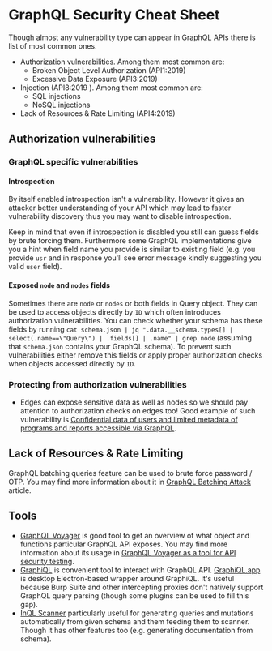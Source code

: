 # GraphQL Security Cheat Sheet

Though almost any vulnerability type can appear in GraphQL APIs there is list of most common ones.

- Authorization vulnerabilities. Among them most common are:
    - Broken Object Level Authorization (API1:2019)
    - Excessive Data Exposure (API3:2019)
- Injection (API8:2019 ). Among them most common are:
    - SQL injections
    - NoSQL injections
- Lack of Resources & Rate Limiting (API4:2019)

## Authorization vulnerabilities

### GraphQL specific vulnerabilities

#### Introspection

By itself enabled introspection isn't a vulnerability. However it gives an attacker better understanding of your API which may lead to faster vulnerability discovery thus you may want to disable introspection.

Keep in mind that even if introspection is disabled you still can guess fields by brute forcing them. Furthermore some GraphQL implementations give you a hint when field name you provide is similar to existing field (e.g. you provide `usr` and in response you'll see error message kindly suggesting you valid `user` field).

#### Exposed `node` and `nodes` fields

Sometimes there are `node` or `nodes` or both fields in Query object. They can be used to access objects directly by `ID` which often introduces authorization vulnerabilities. You can check whether your schema has these fields by running `cat schema.json | jq ".data.__schema.types[] | select(.name==\"Query\") | .fields[] | .name" | grep node` (assuming that `schema.json` contains your GraphQL schema). To prevent such vulnerabilities either remove this fields or apply proper authorization checks when objects accessed directly by `ID`.

### Protecting from authorization vulnerabilities

- Edges can expose sensitive data as well as nodes so we should pay attention to authorization checks on edges too! Good example of such vulnerability is [Confidential data of users and limited metadata of programs and reports accessible via GraphQL](https://hackerone.com/reports/489146).

## Lack of Resources & Rate Limiting

GraphQL batching queries feature can be used to brute force password / OTP. You may find more information about it in [GraphQL Batching Attack](https://lab.wallarm.com/graphql-batching-attack/) article.

## Tools

- [GraphQL Voyager](https://github.com/APIs-guru/graphql-voyager) is good tool to get an overview of what object and functions particular GraphQL API exposes. You may find more information about its usage in [GraphQL Voyager as a tool for API security testing](https://medium.com/bugbountywriteup/graphql-voyager-as-a-tool-for-security-testing-86d3c634bcd9).
- [GraphiQL](https://github.com/graphql/graphiql) is convenient tool to interact with GraphQL API. [GraphiQL.app](https://github.com/skevy/graphiql-app) is desktop Electron-based wrapper around GraphiQL. It's useful because Burp Suite and other intercepting proxies don't natively support GraphQL query parsing (though some plugins can be used to fill this gap).
- [InQL Scanner](https://github.com/doyensec/inql) particularly useful for generating queries and mutations automatically from given schema and them feeding them to scanner. Though it has other features too (e.g. generating documentation from schema).
